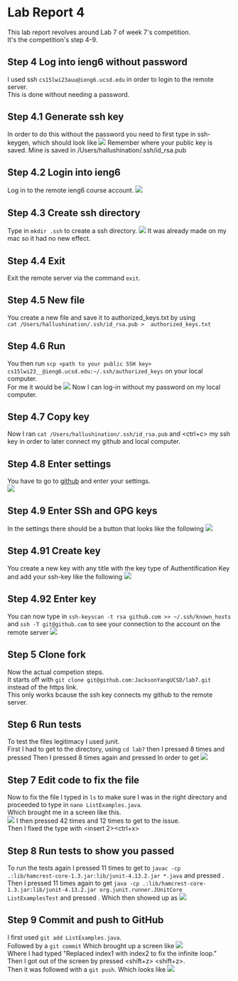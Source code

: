 # Lab Report 4
This lab report revolves around Lab 7 of week 7's competition.  
It's the competition's step 4-9.
## Step 4 Log into ieng6 without password
I used ssh `cs15lwi23auu@ieng6.ucsd.edu` in order to login to the remote server.  
This is done without needing a password.  
## Step 4.1 Generate ssh key
In order to do this without the password you need to first type in ssh-keygen, which should look like
![](https://i.imgur.com/EAL5r9Q.png)
Remember where your public key is saved. Mine is saved in /Users/hallushination/.ssh/id_rsa.pub
## Step 4.2 Login into ieng6
Log in to the remote ieng6 course account.
![](https://i.imgur.com/yukijno.png)
## Step 4.3 Create ssh directory
Type in `mkdir .ssh` to create a ssh directory.
![](https://i.imgur.com/znn8B8t.png)
It was already made on my mac so it had no new effect.
## Step 4.4 Exit
Exit the remote server via the command `exit`.
## Step 4.5 New file
You create a new file and save it to authorized_keys.txt by using  
`cat /Users/hallushination/.ssh/id_rsa.pub >  authorized_keys.txt`
## Step 4.6 Run
You then run `scp <path to your public SSH key> cs15lwi23__@ieng6.ucsd.edu:~/.ssh/authorized_keys` on your local computer.  
For me it would be
![](https://i.imgur.com/3oP2B60.png)
Now I can log-in without my password on my local computer.
## Step 4.7 Copy key
Now I ran `cat /Users/hallushination/.ssh/id_rsa.pub` and <ctrl+c> my ssh key in order to later connect my github and local computer. 
## Step 4.8 Enter settings
You have to go to [github](https://github.com) and enter your settings.  
![](https://i.imgur.com/nyMXco6.png)
## Step 4.9 Enter SSh and GPG keys
In the settings there should be a button that looks like the following
![](https://i.imgur.com/uptC8PF.png)
## Step 4.91 Create key
You create a new key with any title with the key type of Authentification Key and add your ssh-key like the following
![](https://i.imgur.com/T4ky6t5.png)
## Step 4.92 Enter key
You can now type in `ssh-keyscan -t rsa github.com >> ~/.ssh/known_hosts` and `ssh -T git@github.com` to see your connection to the account on the remote server
![](https://i.imgur.com/tsZKlLS.png)
## Step 5 Clone fork
Now the actual competion steps.  
It starts off with `git clone git@github.com:JacksonYangUCSD/lab7.git` instead of the https link.  
This only works bcause the ssh key connects my github to the remote server.
## Step 6 Run tests
To test the files legitimacy I used junit.  
First I had to get to the directory, using `cd lab7` then 
I pressed <up> 8 times and pressed <enter>
Then I pressed <up> 8 times again and pressed <enter>
In order to get 
  ![](https://i.imgur.com/KLJ5XzD.png)
## Step 7 Edit code to fix the file
  Now to fix the file I typed in `ls` to make sure I was in the right directory and proceeded to type in `nano ListExamples.java`.  
  Which brought me in a screen like this.  
  ![](https://i.imgur.com/BgUFaQK.png)
  I then pressed <down> 42 times and <right> 12 times to get to the issue.  
  Then I fixed the type with <delete><insert 2><ctrl+x><y><enter> 
## Step 8 Run tests to show you passed
  To run the tests again I pressed <up> 11 times to get to `javac -cp .:lib/hamcrest-core-1.3.jar:lib/junit-4.13.2.jar *.java` and pressed <enter>.  
  Then I pressed <up> 11 times again to get `java -cp .:lib/hamcrest-core-1.3.jar:lib/junit-4.13.2.jar org.junit.runner.JUnitCore ListExamplesTest` 
  and pressed <enter>. Which then showed up as
  ![](https://i.imgur.com/ZTCKgyy.png)
 ## Step 9 Commit and push to GitHub
  I first used `git add ListExamples.java`.  
  Followed by a `git commit`
  Which brought up a screen like ![](https://i.imgur.com/JsY5bmV.png)   
  Where I had typed "Replaced index1 with index2 to fix the infinite loop."  
  Then I got out of the screen by pressed <shift+z> <shift+z>.  
  Then it was followed with a `git push`.  Which looks like
  ![](https://i.imgur.com/5aOc7Be.png)
  
  
